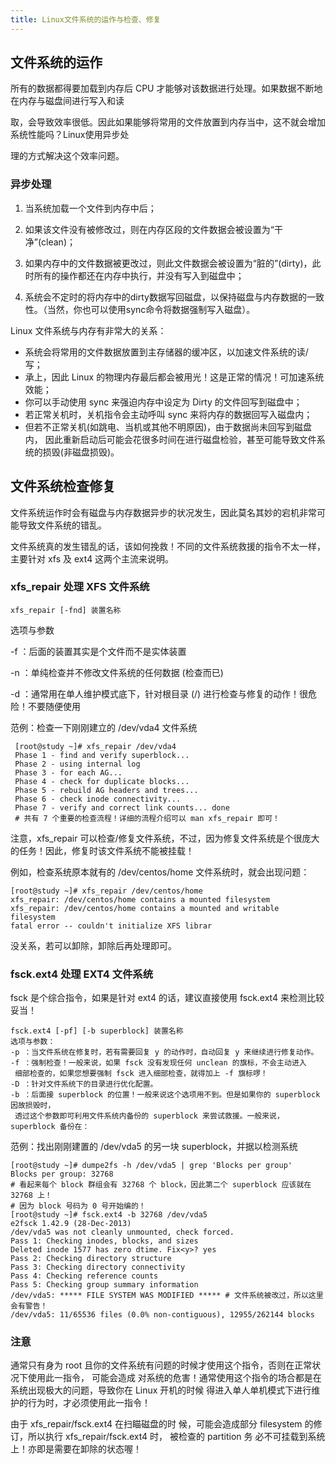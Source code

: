```yaml
---
title: Linux文件系统的运作与检查、修复
---
```


## 文件系统的运作

所有的数据都得要加载到内存后 CPU 才能够对该数据进行处理。如果数据不断地在内存与磁盘间进行写入和读

取，会导致效率很低。因此如果能够将常用的文件放置到内存当中，这不就会增加系统性能吗？Linux使用异步处

理的方式解决这个效率问题。



### **异步处理**

1. 当系统加载一个文件到内存中后；

2. 如果该文件没有被修改过，则在内存区段的文件数据会被设置为“干净”(clean)；

3. 如果内存中的文件数据被更改过，则此文件数据会被设置为“脏的”(dirty)，此时所有的操作都还在内存中执行，并没有写入到磁盘中；

4. 系统会不定时的将内存中的dirty数据写回磁盘，以保持磁盘与内存数据的一致性。（当然，你也可以使用sync命令将数据强制写入磁盘）。



Linux 文件系统与内存有非常大的关系：

- 系统会将常用的文件数据放置到主存储器的缓冲区，以加速文件系统的读/写；
- 承上，因此 Linux 的物理内存最后都会被用光！这是正常的情况！可加速系统效能；
- 你可以手动使用 sync 来强迫内存中设定为 Dirty 的文件回写到磁盘中；
- 若正常关机时，关机指令会主动呼叫 sync 来将内存的数据回写入磁盘内；
- 但若不正常关机(如跳电、当机或其他不明原因)，由于数据尚未回写到磁盘内， 因此重新启动后可能会花很多时间在进行磁盘检验，甚至可能导致文件系统的损毁(非磁盘损毁)。

## 文件系统检查修复

文件系统运作时会有磁盘与内存数据异步的状况发生，因此莫名其妙的宕机非常可能导致文件系统的错乱。

文件系统真的发生错乱的话，该如何挽救！不同的文件系统救援的指令不太一样，主要针对 xfs 及 ext4 这两个主流来说明。

### xfs_repair 处理 XFS 文件系统

```shell
xfs_repair [-fnd] 装置名称
```

 选项与参数

 -f ：后面的装置其实是个文件而不是实体装置

-n ：单纯检查并不修改文件系统的任何数据 (检查而已) 

-d ：通常用在单人维护模式底下，针对根目录 (/) 进行检查与修复的动作！很危险！不要随便使用

范例：检查一下刚刚建立的 /dev/vda4 文件系统

```shell
 [root@study ~]# xfs_repair /dev/vda4 
 Phase 1 - find and verify superblock... 
 Phase 2 - using internal log 
 Phase 3 - for each AG... 
 Phase 4 - check for duplicate blocks... 
 Phase 5 - rebuild AG headers and trees... 
 Phase 6 - check inode connectivity... 
 Phase 7 - verify and correct link counts... done 
 # 共有 7 个重要的检查流程！详细的流程介绍可以 man xfs_repair 即可！
```

注意，xfs_repair 可以检查/修复文件系统，不过，因为修复文件系统是个很庞大的任务！因此，修复时该文件系统不能被挂载！

例如，检查系统原本就有的 /dev/centos/home 文件系统时，就会出现问题：

```shell
[root@study ~]# xfs_repair /dev/centos/home 
xfs_repair: /dev/centos/home contains a mounted filesystem 
xfs_repair: /dev/centos/home contains a mounted and writable filesystem 
fatal error -- couldn't initialize XFS librar
```

 没关系，若可以卸除，卸除后再处理即可。

### fsck.ext4 处理 EXT4 文件系统 

fsck 是个综合指令，如果是针对 ext4 的话，建议直接使用 fsck.ext4 来检测比较妥当！

```shell
fsck.ext4 [-pf] [-b superblock] 装置名称
选项与参数：
-p ：当文件系统在修复时，若有需要回复 y 的动作时，自动回复 y 来继续进行修复动作。
-f ：强制检查！一般来说，如果 fsck 没有发现任何 unclean 的旗标，不会主动进入
 细部检查的，如果您想要强制 fsck 进入细部检查，就得加上 -f 旗标啰！
-D ：针对文件系统下的目录进行优化配置。
-b ：后面接 superblock 的位置！一般来说这个选项用不到。但是如果你的 superblock 因故损毁时，
 透过这个参数即可利用文件系统内备份的 superblock 来尝试救援。一般来说，superblock 备份在：
```

范例：找出刚刚建置的 /dev/vda5 的另一块 superblock，并据以检测系统

```shell
[root@study ~]# dumpe2fs -h /dev/vda5 | grep 'Blocks per group'
Blocks per group: 32768
# 看起来每个 block 群组会有 32768 个 block，因此第二个 superblock 应该就在 32768 上！
# 因为 block 号码为 0 号开始编的！
[root@study ~]# fsck.ext4 -b 32768 /dev/vda5
e2fsck 1.42.9 (28-Dec-2013)
/dev/vda5 was not cleanly unmounted, check forced.
Pass 1: Checking inodes, blocks, and sizes
Deleted inode 1577 has zero dtime. Fix<y>? yes
Pass 2: Checking directory structure
Pass 3: Checking directory connectivity
Pass 4: Checking reference counts
Pass 5: Checking group summary information
/dev/vda5: ***** FILE SYSTEM WAS MODIFIED ***** # 文件系统被改过，所以这里会有警告！
/dev/vda5: 11/65536 files (0.0% non-contiguous), 12955/262144 blocks
```

### 注意

通常只有身为 root 且你的文件系统有问题的时候才使用这个指令，否则在正常状况下使用此一指令， 可能会造成 对系统的危害！通常使用这个指令的场合都是在系统出现极大的问题，导致你在 Linux 开机的时候 得进入单人单机模式下进行维护的行为时，才必须使用此一指令！

由于 xfs_repair/fsck.ext4 在扫瞄磁盘的时 候，可能会造成部分 filesystem 的修订，所以执行 xfs_repair/fsck.ext4 时， 被检查的 partition 务 必不可挂载到系统上！亦即是需要在卸除的状态喔！
